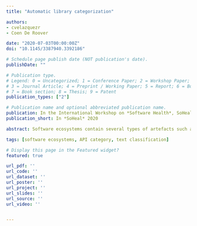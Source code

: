 ```yaml
---
title: "Automatic library categorization"

authors:
- cvelazquezr
- Coen De Roover

date: "2020-07-03T00:00:00Z"
doi: "10.1145/3387940.3392186"

# Schedule page publish date (NOT publication's date).
publishDate: ""

# Publication type.
# Legend: 0 = Uncategorized; 1 = Conference Paper; 2 = Workshop Paper;
# 3 = Journal Article; 4 = Preprint / Working Paper; 5 = Report; 6 = Book; 
# 7 = Book section; 8 = Thesis; 9 = Patent
publication_types: ["2"]

# Publication name and optional abbreviated publication name.
publication: In the International Workshop on *Software Health*, SoHeal 2020, Seoul, South Korea
publication_short: In *SoHeal* 2020

abstract: Software ecosystems contain several types of artefacts such as libraries, documentation and source code files. Recent studies show that the Maven software ecosystem alone already contains over 2.8 million artefacts and over 70, 000 libraries. Given the size of the ecosystem, selecting a library represents a challenge to its users. The MVNRepository website offers a category-based search functionality as a solution. However, not all of the libraries have been categorised, which leads to incomplete search results. This work proposes an approach to the automatic categorisation of libraries through machine learning classifiers trained on class and method names. Our preliminary results show that the approach is accurate, suggesting that large-scale applications may be feasible.

tags: [software ecosystems, API category, text classification]

# Display this page in the Featured widget?
featured: true

url_pdf: ''
url_code: ''
url_dataset: ''
url_poster: ''
url_project: ''
url_slides: ''
url_source: ''
url_video: ''


---
```


